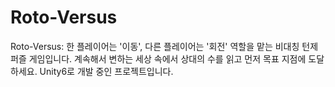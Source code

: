 # Roto-Versus
Roto-Versus: 한 플레이어는 '이동', 다른 플레이어는 '회전' 역할을 맡는 비대칭 턴제 퍼즐 게임입니다. 계속해서 변하는 세상 속에서 상대의 수를 읽고 먼저 목표 지점에 도달하세요. Unity6로 개발 중인 프로젝트입니다.

